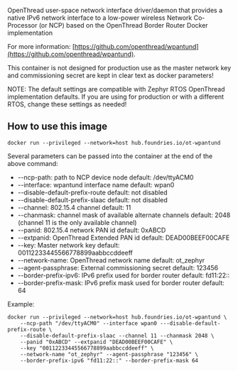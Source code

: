 OpenThread user-space network interface driver/daemon that provides a native
IPv6 network interface to a low-power wireless Network Co-Processor (or NCP)
based on the OpenThread Border Router Docker implementation

For more information: [https://github.com/openthread/wpantund](https://github.com/openthread/wpantund).

This container is not designed for production use as the master network key
and commissioning secret are kept in clear text as docker parameters!

NOTE: The default settings are compatible with Zephyr RTOS OpenThread
implementation defaults.  If you are using for production or with a different
RTOS, change these settings as needed!

## How to use this image

```
docker run --privileged --network=host hub.foundries.io/ot-wpantund
```

Several parameters can be passed into the container at the end of the above
command:

- --ncp-path: path to NCP device node
  default: /dev/ttyACM0
- --interface: wpantund interface name
  default: wpan0
- --disable-default-prefix-route
  default: not disabled
- --disable-default-prefix-slaac
  default: not disabled
- --channel: 802.15.4 channel
  default: 11
- --chanmask: channel mask of available alternate channels
  default: 2048 (channel 11 is the only available channel)
- --panid: 802.15.4 network PAN id
  default: 0xABCD
- --extpanid: OpenThread Extended PAN id
  default: DEAD00BEEF00CAFE
- --key: Master network key
  default: 00112233445566778899aabbccddeeff
- --network-name: OpenThread network name
  default: ot_zephyr
- --agent-passphrase: External commissioning secret
  default: 123456
- --border-prefix-ipv6: IPv6 prefix used for border router
  default: fd11:22::
- --border-prefix-mask: IPv6 prefix mask used for border router
  default: 64

Example:
```
docker run --privileged --network=host hub.foundries.io/ot-wpantund \
    --ncp-path "/dev/ttyACM0" --interface wpan0 ---disable-default-prefix-route \
    --disable-default-prefix-slaac --channel 11 --chanmask 2048 \
    --panid "0xABCD" --extpanid "DEAD00BEEF00CAFE" \
    --key "00112233445566778899aabbccddeeff" \
    --network-name "ot_zephyr" --agent-passphrase "123456" \
    --border-prefix-ipv6 "fd11:22::" --border-prefix-mask 64
```
